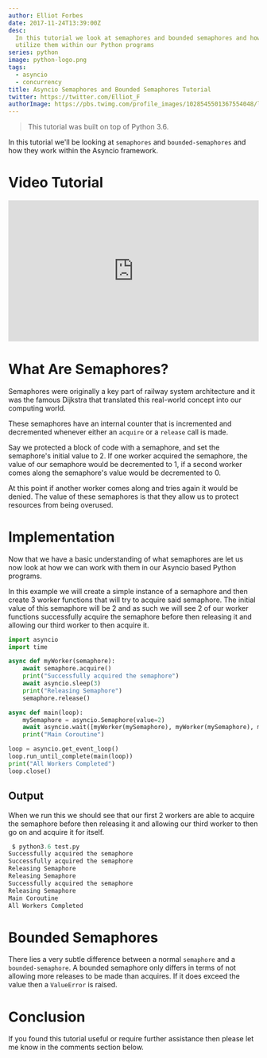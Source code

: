 ```yaml
---
author: Elliot Forbes
date: 2017-11-24T13:39:00Z
desc:
  In this tutorial we look at semaphores and bounded semaphores and how we can
  utilize them within our Python programs
series: python
image: python-logo.png
tags:
  - asyncio
  - concurrency
title: Asyncio Semaphores and Bounded Semaphores Tutorial
twitter: https://twitter.com/Elliot_F
authorImage: https://pbs.twimg.com/profile_images/1028545501367554048/lzr43cQv_400x400.jpg
---
```


> This tutorial was built on top of Python 3.6.

In this tutorial we'll be looking at `semaphores` and `bounded-semaphores` and
how they work within the Asyncio framework.

# Video Tutorial

<div style="position:relative;height:0;padding-bottom:56.3%"><iframe src="https://www.youtube.com/embed/uvM-JYnz1Mw?ecver=2" style="position:absolute;width:100%;height:100%;left:0" width="639" height="360" frameborder="0" gesture="media" allowfullscreen></iframe></div>

# What Are Semaphores?

Semaphores were originally a key part of railway system architecture and it was
the famous Dijkstra that translated this real-world concept into our computing
world.

These semaphores have an internal counter that is incremented and decremented
whenever either an `acquire` or a `release` call is made.

Say we protected a block of code with a semaphore, and set the semaphore's
initial value to 2. If one worker acquired the semaphore, the value of our
semaphore would be decremented to 1, if a second worker comes along the
semaphore's value would be decremented to 0.

At this point if another worker comes along and tries again it would be denied.
The value of these semaphores is that they allow us to protect resources from
being overused.

# Implementation

Now that we have a basic understanding of what semaphores are let us now look at
how we can work with them in our Asyncio based Python programs.

In this example we will create a simple instance of a semaphore and then create
3 worker functions that will try to acquire said semaphore. The initial value of
this semaphore will be 2 and as such we will see 2 of our worker functions
successfully acquire the semaphore before then releasing it and allowing our
third worker to then acquire it.

```py
import asyncio
import time

async def myWorker(semaphore):
    await semaphore.acquire()
    print("Successfully acquired the semaphore")
    await asyncio.sleep(3)
    print("Releasing Semaphore")
    semaphore.release()

async def main(loop):
    mySemaphore = asyncio.Semaphore(value=2)
    await asyncio.wait([myWorker(mySemaphore), myWorker(mySemaphore), myWorker(mySemaphore)])
    print("Main Coroutine")

loop = asyncio.get_event_loop()
loop.run_until_complete(main(loop))
print("All Workers Completed")
loop.close()
```

## Output

When we run this we should see that our first 2 workers are able to acquire the
semaphore before then releasing it and allowing our third worker to then go on
and acquire it for itself.

```py
 $ python3.6 test.py
Successfully acquired the semaphore
Successfully acquired the semaphore
Releasing Semaphore
Releasing Semaphore
Successfully acquired the semaphore
Releasing Semaphore
Main Coroutine
All Workers Completed
```

# Bounded Semaphores

There lies a very subtle difference between a normal `semaphore` and a
`bounded-semaphore`. A bounded semaphore only differs in terms of not allowing
more releases to be made than acquires. If it does exceed the value then a
`ValueError` is raised.

# Conclusion

If you found this tutorial useful or require further assistance then please let
me know in the comments section below.
